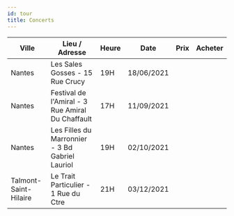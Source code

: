 ```yaml
---
id: tour
title: Concerts
---
```


|Ville  |Lieu / Adresse                                   |Heure|Date      |Prix  |Acheter|
|-------|-------------------------------------------------|-----|----------|------|-------|
|Nantes |Les Sales Gosses - 15 Rue Crucy                  |19H  |18/06/2021|      |       |
|Nantes |Festival de l'Amiral - 3 Rue Amiral Du Chaffault |17H  |11/09/2021|      |       |
|Nantes |Les Filles du Marronnier - 3 Bd Gabriel Lauriol  |19H  |02/10/2021|      |       |
|Talmont-Saint-Hilaire |Le Trait Particulier - 1 Rue du Ctre |21H  |03/12/2021|      |       |
